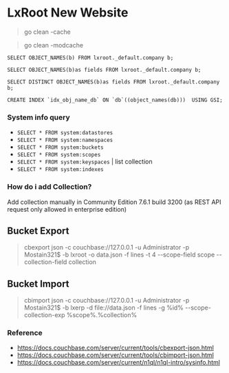 # LxRoot New Website

> go clean -cache

> go clean -modcache


```
SELECT OBJECT_NAMES(b) FROM lxroot._default.company b;

SELECT OBJECT_NAMES(b)as fields FROM lxroot._default.company b;

SELECT DISTINCT OBJECT_NAMES(b)as fields FROM lxroot._default.company b;

CREATE INDEX `idx_obj_name_db` ON `db`((object_names(db)))  USING GSI;
```


### System info query
* `SELECT * FROM system:datastores`
* `SELECT * FROM system:namespaces`
* `SELECT * FROM system:buckets`
* `SELECT * FROM system:scopes`
* `SELECT * FROM system:keyspaces` | list collection
* `SELECT * FROM system:indexes`


### How do i add Collection?
Add collection manually in Community Edition 7.6.1 build 3200 (as REST API request only allowed in enterprise edition)

## Bucket Export
> cbexport json -c couchbase://127.0.0.1 -u Administrator -p Mostain321$  -b lxroot -o data.json -f lines -t 4 --scope-field scope --collection-field collection

## Bucket Import
> cbimport json -c couchbase://127.0.0.1 -u Administrator -p Mostain321$ -b lxerp -d file://data.json -f lines -g %id% --scope-collection-exp %scope%.%collection%

### Reference
* https://docs.couchbase.com/server/current/tools/cbexport-json.html
* https://docs.couchbase.com/server/current/tools/cbimport-json.html
* https://docs.couchbase.com/server/current/n1ql/n1ql-intro/sysinfo.html